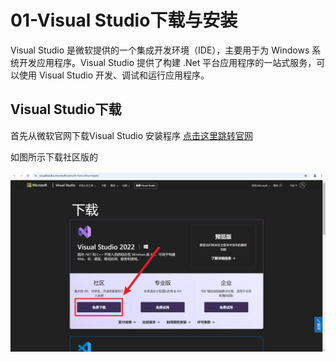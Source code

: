 # 01-Visual Studio下载与安装

Visual Studio 是微软提供的一个集成开发环境（IDE），主要用于为 Windows 系统开发应用程序。Visual Studio 提供了构建 .Net 平台应用程序的一站式服务，可以使用 Visual Studio 开发、调试和运行应用程序。

## Visual Studio下载

首先从微软官网下载Visual Studio 安装程序 [点击这里跳转官网](https://visualstudio.microsoft.com/zh-hans/downloads/)

如图所示下载社区版的

![1725536556992](./assets/1725536556992-20240910230351-ik3kqb9.jpg)

‍
